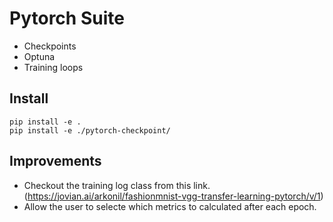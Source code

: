 # Pytorch Suite

* Checkpoints
* Optuna
* Training loops


## Install

```
pip install -e .
pip install -e ./pytorch-checkpoint/
```


## Improvements

* Checkout the training log class from this link. (https://jovian.ai/arkonil/fashionmnist-vgg-transfer-learning-pytorch/v/1)
* Allow the user to selecte which metrics to calculated after each epoch.